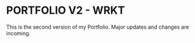 # PORTFOLIO V2 - WRKT

This is the second version of my Portfolio. Major updates and changes are incoming.
